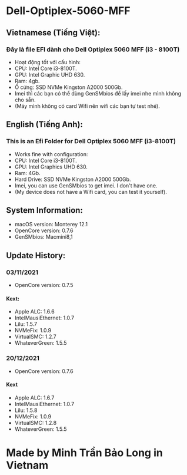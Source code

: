 # Dell-Optiplex-5060-MFF
## Vietnamese (Tiếng Việt):
### Đây là file EFI dành cho Dell Optiplex 5060 MFF (i3 - 8100T)
- Hoạt động tốt với cấu hình:
- CPU: Intel Core i3-8100T.
- GPU: Intel Graphic UHD 630.
- Ram: 4gb.
- Ổ cứng: SSD NVMe Kingston A2000 500Gb.
- Imei thì các bạn có thể dùng GenSMbios để lấy imei nhe mình không cho sẵn.
- (Máy mình không có card Wifi nên wifi các bạn tự test nhé).
## English (Tiếng Anh):
### This is an Efi Folder for Dell Optiplex 5060 MFF (i3-8100T)
- Works fine with configuration:
- CPU: Intel Core i3-8100T.
- GPU: Intel Graphics UHD 630.
- Ram: 4Gb.
- Hard Drive: SSD NVMe Kingston A2000 500Gb.
- Imei, you can use GenSMbios to get imei. I don't have one.
- (My device does not have a Wifi card, you can test it yourself).
 ## System Information:
- macOS version: Monterey 12.1
- OpenCore version: 0.7.6
- GenSMbios: Macmini8,1
## Update History:
### 03/11/2021
- OpenCore version: 0.7.5
#### Kext:
- Apple ALC: 1.6.6
- IntelMausiEthernet: 1.0.7
- Lilu: 1.5.7
- NVMeFix: 1.0.9
- VirtualSMC: 1.2.7
- WhateverGreen: 1.5.5
### 20/12/2021
- OpenCore version: 0.7.6
#### Kext
- Apple ALC: 1.6.7
- IntelMausiEthernet: 1.0.7
- Lilu: 1.5.8
- NVMeFix: 1.0.9
- VirtualSMC: 1.2.8
- WhateverGreen: 1.5.5
# Made by Minh Trần Bảo Long in Vietnam
